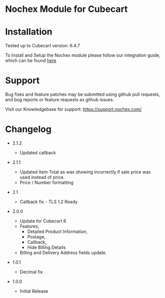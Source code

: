 Nochex Module for Cubecart 
============

Installation
============
Tested up to Cubecart version: 6.4.7

To Install and Setup the Nochex module please follow our integration guide, which can be found <a href="https://support.nochex.com/kb/faq.php?id=131">here</a>

Support
=====================
Bug fixes and feature patches may be submitted using github pull requests, and bug reports or feature requests as github issues.

Visit our Knowledgebase for support: https://support.nochex.com/ 

Changelog
=====================

- 2.1.2
  + Updated callback 

- 2.1.1
  + Updated Item Total as was showing incorrectly if sale price was used instead of price.
  + Price / Number formatting

- 2.1
  + Callback fix - TLS 1.2 Ready

- 2.0.0
  + Update for Cubecart 6
  + Features; 
     - Detailed Product Information, 
     - Postage, 
     - Callback, 
     - Hide Billing Details
  + Billing and Delivery Address fields update.

- 1.0.1
  + Decimal fix

- 1.0.0
   + Initial Release
